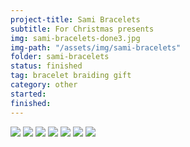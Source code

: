 ```yaml
---
project-title: Sami Bracelets
subtitle: For Christmas presents
img: sami-bracelets-done3.jpg
img-path: "/assets/img/sami-bracelets"
folder: sami-bracelets
status: finished
tag: bracelet braiding gift
category: other
started: 
finished: 
---
```

<section id="photos">
<img src="{{ page.img-page }}/sami-bracelets-done1.jpg" />
<img src="{{ page.img-page }}/sami-bracelets.jpg" />
<img src="{{ page.img-page }}/sami-bracelets-laid-out.jpg" />
<img src="{{ page.img-page }}/sami-bracelets-lined-up.jpg" />
<img src="{{ page.img-page }}/sami-bracelets-done2.jpg" />
<img src="{{ page.img-page }}/sami-bracelets-done3.jpg" />
<img src="{{ page.img-page }}/sami-bracelets-done4.jpg" />

</section><!-- /#photos -->
